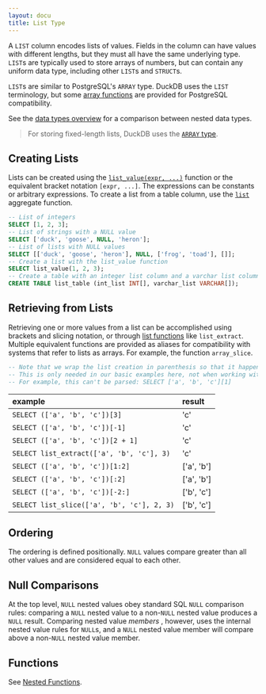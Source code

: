 ```yaml
---
layout: docu
title: List Type
---
```


A `LIST` column encodes lists of values. Fields in the column can have values with different lengths, but they must all have the same underlying type. `LIST`s are typically used to store arrays of numbers, but can contain any uniform data type, including other `LIST`s and `STRUCT`s.

`LIST`s are similar to PostgreSQL's `ARRAY` type. DuckDB uses the `LIST` terminology, but some [array functions](../functions/nested#list-functions) are provided for PostgreSQL compatibility.

See the [data types overview](../../sql/data_types/overview) for a comparison between nested data types.

> For storing fixed-length lists, DuckDB uses the [`ARRAY` type](array).

## Creating Lists

Lists can be created using the [`list_value(expr, ...)`](../functions/nested#list-functions) function or the equivalent bracket notation `[expr, ...]`. The expressions can be constants or arbitrary expressions. To create a list from a table column, use the [`list`](../aggregates.md#general-aggregate-functions) aggregate function.

```sql
-- List of integers
SELECT [1, 2, 3];
-- List of strings with a NULL value
SELECT ['duck', 'goose', NULL, 'heron'];
-- List of lists with NULL values
SELECT [['duck', 'goose', 'heron'], NULL, ['frog', 'toad'], []];
-- Create a list with the list_value function
SELECT list_value(1, 2, 3);
-- Create a table with an integer list column and a varchar list column
CREATE TABLE list_table (int_list INT[], varchar_list VARCHAR[]);
```

## Retrieving from Lists

Retrieving one or more values from a list can be accomplished using brackets and slicing notation, or through [list functions](../functions/nested#list-functions) like `list_extract`. Multiple equivalent functions are provided as aliases for compatibility with systems that refer to lists as arrays. For example, the function `array_slice`.
```sql
-- Note that we wrap the list creation in parenthesis so that it happens first.
-- This is only needed in our basic examples here, not when working with a list column
-- For example, this can't be parsed: SELECT ['a', 'b', 'c'][1]
```

| example                                    | result     |
|:-------------------------------------------|:-----------|
| `SELECT (['a', 'b', 'c'])[3]`              | 'c'        |
| `SELECT (['a', 'b', 'c'])[-1]`             | 'c'        |
| `SELECT (['a', 'b', 'c'])[2 + 1]`          | 'c'        |
| `SELECT list_extract(['a', 'b', 'c'], 3)`  | 'c'        |
| `SELECT (['a', 'b', 'c'])[1:2]`            | ['a', 'b'] |
| `SELECT (['a', 'b', 'c'])[:2]`             | ['a', 'b'] |
| `SELECT (['a', 'b', 'c'])[-2:]`            | ['b', 'c'] |
| `SELECT list_slice(['a', 'b', 'c'], 2, 3)` | ['b', 'c'] |

## Ordering

The ordering is defined positionally. `NULL` values compare greater than all other values and are considered equal to each other.

## Null Comparisons

At the top level, `NULL` nested values obey standard SQL `NULL` comparison rules:
comparing a `NULL` nested value to a non-`NULL` nested value produces a `NULL` result.
Comparing nested value _members_ , however, uses the internal nested value rules for `NULL`s,
and a `NULL` nested value member will compare above a non-`NULL` nested value member.

## Functions

See [Nested Functions](../../sql/functions/nested).

